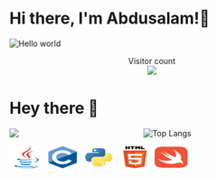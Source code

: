# Hi there, I'm Abdusalam!👋

<img src="https://raw.githubusercontent.com/sagar-viradiya/sagar-viradiya/master/resources/banner.png" alt="Hello world">

<p align="center"> 
  Visitor count<br>
  <img src="https://profile-counter.glitch.me/abdusalam01/count.svg" />
</p>

<!--# 📚 Blog posts
 BLOG-POST-LIST:START -->
<!-- BLOG-POST-LIST:END -->
# Hey there :wave:

![Top Langs](https://github-readme-stats.vercel.app/api/top-langs/?username=abdusalam01&langs_count=8)
<img align="left" width="47%" src="https://github-readme-stats.vercel.app/api?username=abdusalam&show_icons=true&theme=tokyonight" />






<p align="left"> 
  <img src="https://raw.githubusercontent.com/devicons/devicon/master/icons/java/java-original.svg" alt="java" width="60" height="40"/>
  <img src="https://raw.githubusercontent.com/devicons/devicon/master/icons/c/c-original.svg" alt="c" width="60" height="40"/>
  <img src="https://raw.githubusercontent.com/devicons/devicon/master/icons/python/python-original.svg" alt="python" width="60" height="40"/>
  <img src="https://raw.githubusercontent.com/devicons/devicon/master/icons/html5/html5-original-wordmark.svg" alt="html5" width="60" height="40"/>
  <img src="https://raw.githubusercontent.com/devicons/devicon/master/icons/swift/swift-original.svg" alt="swift" width="60" height="40"/> 
</p>



<!--
**Abdusalam01/abdusalam01** is a ✨ _special_ ✨ repository because its `README.md` (this file) appears on your GitHub profile.

Here are some ideas to get you started:

- 🔭 I’m currently working on ...
- 🌱 I’m currently learning ...
- 👯 I’m looking to collaborate on ...
- 🤔 I’m looking for help with ...
- 💬 Ask me about ...
- 📫 How to reach me: ...
- 😄 Pronouns: ...
- ⚡ Fun fact: ...
-->
